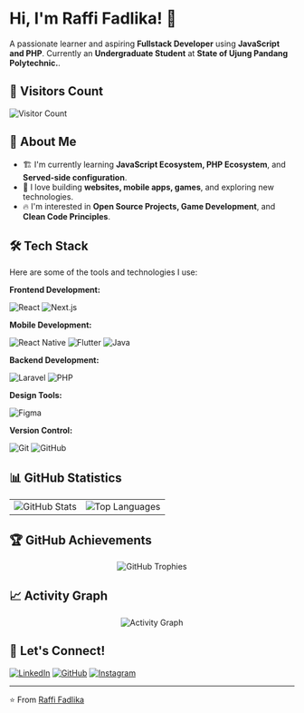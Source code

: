 # Hi, I'm Raffi Fadlika! 👋

A passionate learner and aspiring **Fullstack Developer** using **JavaScript and PHP**.
Currently an **Undergraduate Student** at **State of Ujung Pandang Polytechnic.**.


## 👀 Visitors Count

![Visitor Count](https://visitor-badge.laobi.icu/badge?page_id=mrfadlika)

## 🚀 About Me

- 🏗️ I'm currently learning **JavaScript Ecosystem, PHP Ecosystem**, and **Served-side configuration**.
- 📱 I love building **websites, mobile apps, games**, and exploring new technologies.
- 🔥 I'm interested in **Open Source Projects, Game Development**, and **Clean Code Principles**.

## 🛠️ Tech Stack

Here are some of the tools and technologies I use:

**Frontend Development:**

![React](https://img.shields.io/badge/React-20232A?style=for-the-badge&logo=react&logoColor=61DAFB)
![Next.js](https://img.shields.io/badge/Next.js-000000?style=for-the-badge&logo=next.js&logoColor=white)

**Mobile Development:**

![React Native](https://img.shields.io/badge/React_Native-20232A?style=for-the-badge&logo=react&logoColor=61DAFB)
![Flutter](https://img.shields.io/badge/Flutter-02569B?style=for-the-badge&logo=flutter&logoColor=white)
![Java](https://img.shields.io/badge/Java-ED8B00?style=for-the-badge&logo=openjdk&logoColor=white)

**Backend Development:**

![Laravel](https://img.shields.io/badge/Laravel-FF2D20?style=for-the-badge&logo=laravel&logoColor=white)
![PHP](https://img.shields.io/badge/PHP-777BB4?style=for-the-badge&logo=php&logoColor=white)

**Design Tools:**

![Figma](https://img.shields.io/badge/Figma-F24E1E?style=for-the-badge&logo=figma&logoColor=white)

**Version Control:**

![Git](https://img.shields.io/badge/Git-F05032?style=for-the-badge&logo=git&logoColor=white)
![GitHub](https://img.shields.io/badge/GitHub-100000?style=for-the-badge&logo=github&logoColor=white)

## 📊 GitHub Statistics

<div align="center">
  <table>
    <tr>
      <td>
        <img src="https://github-readme-stats.vercel.app/api?username=mrfadlika&show_icons=true&theme=dark&hide_border=true" alt="GitHub Stats" />
      </td>
      <td>
        <img src="https://github-readme-stats.vercel.app/api/top-langs/?username=mrfadlika&layout=compact&theme=dark&hide_border=true" alt="Top Languages" />
      </td>
    </tr>
  </table>
</div>

## 🏆 GitHub Achievements

<div align="center">
  <img src="https://github-profile-trophy.vercel.app/?username=mrfadlika&theme=darkhub&no-frame=true&margin-w=4" alt="GitHub Trophies" />
</div>

## 📈 Activity Graph

<div align="center">
  <img src="https://github-readme-activity-graph.vercel.app/graph?username=mrfadlika&theme=react-dark&hide_border=true" alt="Activity Graph" />
</div>

## 💬 Let's Connect!

[![LinkedIn](https://img.shields.io/badge/LinkedIn-0077B5?style=for-the-badge&logo=linkedin&logoColor=white)](https://linkedin.com/in/raffi-fadlika)
[![GitHub](https://img.shields.io/badge/GitHub-100000?style=for-the-badge&logo=github&logoColor=white)](https://github.com/mrfadlika)
[![Instagram](https://img.shields.io/badge/Instagram-E4405F?style=for-the-badge&logo=instagram&logoColor=white)](https://instagram.com/mr.fadlika)

---

⭐️ From [Raffi Fadlika](https://github.com/mrfadlika)
